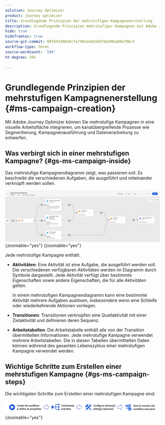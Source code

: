 ```yaml
---
solution: Journey Optimizer
product: journey optimizer
title: Grundlegende Prinzipien der mehrstufigen Kampagnenerstellung
description: Grundlegende Prinzipien mehrstufiger Kampagnen mit Adobe Journey Optimizer kennenlernen
hide: true
hidefromtoc: true
source-git-commit: 00f843300a9cfe798ea4d3a92fbe89ba80e70bc5
workflow-type: tm+mt
source-wordcount: '199'
ht-degree: 36%

---
```



# Grundlegende Prinzipien der mehrstufigen Kampagnenerstellung {#ms-campaign-creation}

Mit Adobe Journey Optimizer können Sie mehrstufige Kampagnen in eine visuelle Arbeitsfläche integrieren, um kanalübergreifende Prozesse wie Segmentierung, Kampagnenausführung und Dateiverarbeitung zu entwerfen.

## Was verbirgt sich in einer mehrstufigen Kampagne? {#gs-ms-campaign-inside}

Das mehrstufige Kampagnendiagramm zeigt, was passieren soll. Es beschreibt die verschiedenen Aufgaben, die ausgeführt und miteinander verknüpft werden sollen.

![](assets/workflow-example.png){zoomable="yes"} {zoomable="yes"}

Jede mehrstufige Kampagne enthält:

* **Aktivitäten**: Eine Aktivität ist eine Aufgabe, die ausgeführt werden soll. Die verschiedenen verfügbaren Aktivitäten werden im Diagramm durch Symbole dargestellt. Jede Aktivität verfügt über bestimmte Eigenschaften sowie andere Eigenschaften, die für alle Aktivitäten gelten.

  In einem mehrstufigen Kampagnendiagramm kann eine bestimmte Aktivität mehrere Aufgaben auslösen, insbesondere wenn eine Schleife oder wiederkehrende Aktionen vorliegen.

* **Transitionen**: Transitionen verknüpfen eine Quellaktivität mit einer Zielaktivität und definieren deren Sequenz.

* **Arbeitstabellen**: Die Arbeitstabelle enthält alle von der Transition übermittelten Informationen. Jede mehrstufige Kampagne verwendet mehrere Arbeitstabellen. Die in diesen Tabellen übermittelten Daten können während des gesamten Lebenszyklus einer mehrstufigen Kampagne verwendet werden.

## Wichtige Schritte zum Erstellen einer mehrstufigen Kampagne {#gs-ms-campaign-steps}

Die wichtigsten Schritte zum Erstellen einer mehrstufigen Kampagne sind:

![](assets/workflow-creation-process.png){zoomable="yes"}

